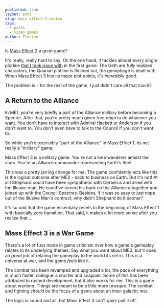 ```yaml
---
published: true
layout: post
slug: mass-effect-3-review
tags:
  - posts
  - video games
author: Florian
---
```


Is [Mass Effect 3](https://en.wikipedia.org/wiki/Mass_Effect_3) a great game? 

It's really, really hard to say. On the one hand, it tackles almost every single plotline [that I took issue with](https://floverfelt.org/posts/mass-effect-review) in the first game: The Geth are fully realized characters, the Quarian plotline is fleshed out, the genophage is dealt with. When Mass Effect 3 hits its major plot points, it's *incredibly* good. 

The problem is - for the rest of the game, I just didn't care all that much?

## A Return to the Alliance

In ME1, you're very briefly a part of the Alliance military before becoming a Spectre. After that, you're pretty much given free reign to do whatever you want. You don't have to interact with Admiral Hackett or Anderson if you don't want to. You don't even have to talk to the Council if you don't want to.

So while you're ostensibly "part of the Alliance" in Mass Effect 1, its not really a "military" game.

Mass Effect 3 is a military game. You're not a lone wanderer amidst the stars. You're an Alliance commander representing Earth's fleet.

This was a pretty jarring change for me. The game confidently acts like this is the logical outcome after ME2 - back to business on Earth. But it's not! At all! Shephard could have been sympathetic with Cerberus and allied with the Illusive man. He could've turned his back on the Alliance altogether and joined up with the Council Spectres. Besides, if it was so easy to just nope out of the Illusive Man's contract, why didn't Shephard do it sooner?

It's so odd that the game essentially resets to the beginning of Mass Effect 1 with basically zero transition. That said, it makes a lot more sense after you realize that...

## Mass Effect 3 is a War Game

There's a lot of fuss made in game criticism over how a game's gameplay relates to its underlying themes. Say what you want about ME3, but it does an *great* job of relating the gameplay to the world its set in. This is a universe at war, and the game *feels* like it. 

The combat has been revamped and upgraded a lot, the pace of everything is much faster, dialogue is shorter and snappier. Some of this has been attributed to rushed development, but it also works for me. This is a game about wartime. Things are meant to be a little more brusque. The combat and fighting *should* be the focus of a game about an inter-galactic war.

The logic is sound and all, but Mass Effect 3 can't *quite* pull it off. 




























